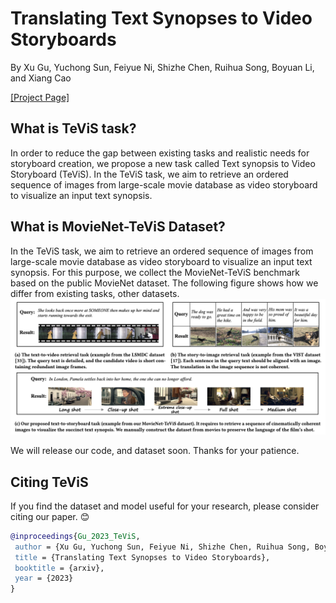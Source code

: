# Translating Text Synopses to Video Storyboards

By Xu Gu, Yuchong Sun, Feiyue Ni, Shizhe Chen, Ruihua Song, Boyuan Li, and Xiang Cao

[\[Project Page\]](https://ruc-aimind.github.io/projects/TeViS/)

## What is TeViS task?

In order to reduce the gap between existing tasks and realistic needs for storyboard creation, we propose a new task called Text synopsis to Video Storyboard (TeViS). In the TeViS task, we aim to retrieve an ordered sequence of images from large-scale movie database as video storyboard to visualize an input text synopsis.

## What is MovieNet-TeViS Dataset?

In the TeViS task, we aim to retrieve an ordered sequence of images from large-scale movie database as video storyboard to visualize an input text synopsis. For this purpose, we collect the MovieNet-TeViS benchmark based on the public MovieNet dataset.
The following figure shows how we differ from existing tasks, other datasets.
<img src="figs/dataset.png" alt="dataset" style="zoom:50%;" />

We will release our code, and dataset soon. Thanks for your patience.


## Citing TeViS

If you find the dataset and model useful for your research, please consider citing our paper. 😊

```bibtex
@inproceedings{Gu_2023_TeViS,
 author = {Xu Gu, Yuchong Sun, Feiyue Ni, Shizhe Chen, Ruihua Song, Boyuan Li, Xiang Cao},
 title = {Translating Text Synopses to Video Storyboards},
 booktitle = {arxiv},
 year = {2023}
}
```

